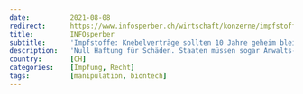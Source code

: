 ```yaml
---
date:          2021-08-08
redirect:      https://www.infosperber.ch/wirtschaft/konzerne/impfstoffe-knebelvertraege-sollten-10-jahre-geheim-bleiben/
title:         INFOsperber
subtitle:      'Impfstoffe: Knebelverträge sollten 10 Jahre geheim bleiben'
description:   'Null Haftung für Schäden. Staaten müssen sogar Anwalts- und Gerichtskosten der Konzerne übernehmen. Hier geleakte Originalauszüge.'
country:       [CH]
categories:    [Impfung, Recht]
tags:          [manipulation, biontech]
---
```

